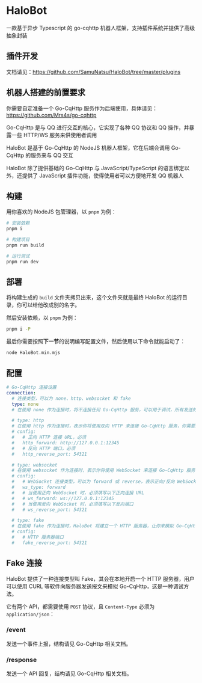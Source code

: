 # HaloBot

一款基于异步 Typescript 的 go-cqhttp 机器人框架，支持插件系统并提供了高级抽象封装

## 插件开发

文档请见：https://github.com/SamuNatsu/HaloBot/tree/master/plugins

## 机器人搭建的前置要求

你需要自定准备一个 Go-CqHttp 服务作为后端使用，具体请见：https://github.com/Mrs4s/go-cqhttp

Go-CqHttp 是与 QQ 进行交互的核心，它实现了各种 QQ 协议和 QQ 操作，并暴露一些 HTTP/WS 服务来供使用者调用

HaloBot 是基于 Go-CqHttp 的 NodeJS 机器人框架，它在后端会调用 Go-CqHttp 的服务来与 QQ 交互

HaloBot 除了提供基础的 Go-CqHttp 与 JavaScript/TypeScript 的语言绑定以外，还提供了 JavaScript 插件功能，使得使用者可以方便地开发 QQ 机器人

## 构建

用你喜欢的 NodeJS 包管理器，以 `pnpm` 为例：

```bash
# 安装依赖
pnpm i

# 构建项目
pnpm run build

# 运行测试
pnpm run dev
```

## 部署

将构建生成的 `build` 文件夹拷贝出来，这个文件夹就是最终 HaloBot 的运行目录，你可以给他改成别的名字。

然后安装依赖，以 `pnpm` 为例：

```bash
pnpm i -P
```

最后你需要按照**下一节**的说明编写配置文件，然后使用以下命令就能启动了：

```bash
node HaloBot.min.mjs
```

## 配置

```yaml
# Go-CqHttp 连接设置
connection:
  # 连接类型，可以为 none、http、websocket 和 fake
  type: none
  # 在使用 none 作为连接时，将不连接任何 Go-CqHttp 服务，可以用于调试，所有发送的请求都会自动失败，同样这也意味着你接收不到任何请求

  # type: http
  # 在使用 http 作为连接时，表示你将使用双向 HTTP 来连接 Go-CqHttp 服务，你需要新增一个项 config 填写配置内容
  # config:
  #   # 正向 HTTP 连接 URL，必须
  #   http_forward: http://127.0.0.1:12345
  #   # 反向 HTTP 端口，必须
  #   http_reverse_port: 54321

  # type: websocket
  # 在使用 websocket 作为连接时，表示你将使用 WebSocket 来连接 Go-CqHttp 服务，你需要新增一个项 config 填写配置内容
  # config:
  #   # WebSocket 连接类型，可以为 forward 或 reverse，表示正向/反向 WebSocket 连接
  #   ws_type: forward
  #   # 当使用正向 WebSocket 时，必须填写以下正向连接 URL
  #   # ws_forward: ws://127.0.0.1:12345
  #   # 当使用反向 WebSocket 时，必须填写以下反向端口
  #   # ws_reverse_port: 54321

  # type: fake
  # 在使用 fake 作为连接时，HaloBot 将建立一个 HTTP 服务器，让你来模拟 Go-CqHttp 收发相关报文，你需要新增一个项 config 填写配置内容
  # config:
  #   # HTTP 服务器端口
  #   fake_reverse_port: 54321
```

## Fake 连接

HaloBot 提供了一种连接类型叫 Fake，其会在本地开启一个 HTTP 服务器，用户可以使用 CURL 等软件向服务器发送报文来模拟 Go-CqHttp，这是一种调试方法。

它有两个 API，都需要使用 `POST` 协议，且 `Content-Type` 必须为 `application/json`：

### /event

发送一个事件上报，结构请见 Go-CqHttp 相关文档。

### /response

发送一个 API 回复，结构请见 Go-CqHttp 相关文档。
